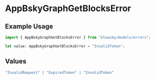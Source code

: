 # AppBskyGraphGetBlocksError

## Example Usage

```typescript
import { AppBskyGraphGetBlocksError } from "bluesky/models/errors";

let value: AppBskyGraphGetBlocksError = "InvalidToken";
```

## Values

```typescript
"InvalidRequest" | "ExpiredToken" | "InvalidToken"
```